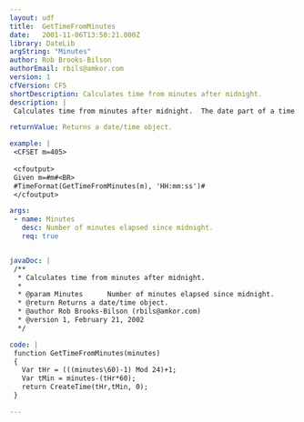 ```yaml
---
layout: udf
title:  GetTimeFromMinutes
date:   2001-11-06T13:50:21.000Z
library: DateLib
argString: "Minutes"
author: Rob Brooks-Bilson
authorEmail: rbils@amkor.com
version: 1
cfVersion: CF5
shortDescription: Calculates time from minutes after midnight.
description: |
 Calculates time from minutes after midnight.  The date part of a time variable is set to December 30, 1899.

returnValue: Returns a date/time object.

example: |
 <CFSET m=405>
 
 <cfoutput>
 Given m=#m#<BR>
 #TimeFormat(GetTimeFromMinutes(m), 'HH:mm:ss')#
 </cfoutput>

args:
 - name: Minutes
   desc: Number of minutes elapsed since midnight.
   req: true


javaDoc: |
 /**
  * Calculates time from minutes after midnight.
  * 
  * @param Minutes      Number of minutes elapsed since midnight. 
  * @return Returns a date/time object. 
  * @author Rob Brooks-Bilson (rbils@amkor.com) 
  * @version 1, February 21, 2002 
  */

code: |
 function GetTimeFromMinutes(minutes)
 {
   Var tHr = (((minutes\60)-1) Mod 24)+1;
   Var tMin = minutes-(tHr*60);
   return CreateTime(tHr,tMin, 0);
 }

---
```


